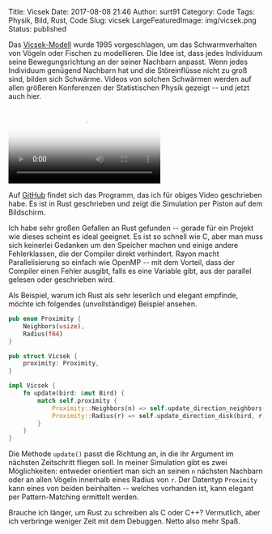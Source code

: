 Title: Vicsek
Date: 2017-08-08 21:46
Author: surt91
Category: Code
Tags: Physik, Bild, Rust, Code
Slug: vicsek
LargeFeaturedImage: img/vicsek.png
Status: published

Das [Vicsek-Modell](https://doi.org/10.1103/PhysRevLett.75.1226) wurde 1995
vorgeschlagen, um das Schwarmverhalten von Vögeln oder Fischen zu modellieren.
Die Idee ist, dass jedes Individuum seine Bewegungsrichtung an der seiner
Nachbarn anpasst. Wenn jedes Individuum genügend Nachbarn hat und die
Störeinflüsse nicht zu groß sind, bilden sich Schwärme. Videos von solchen
Schwärmen werden auf allen größeren Konferenzen der Statistischen Physik
gezeigt -- und jetzt auch hier.

<video controls loop autoplay poster="{filename}/img/vicsek.png">
<source src="{filename}/vid/vicsek.mp4" type="video/mp4">
Your browser does not support the video tag.
</video>

Auf [GitHub](https://github.com/surt91/vicsek) findet sich das Programm,
das ich für obiges Video geschrieben habe. Es ist in Rust geschrieben und
zeigt die Simulation per Piston auf dem Bildschirm.

Ich habe sehr großen Gefallen an Rust gefunden -- gerade für ein Projekt wie
dieses scheint es ideal geeignet. Es ist so schnell wie C, aber man muss sich
keinerlei Gedanken um den Speicher machen und einige andere Fehlerklassen, die
der Compiler direkt verhindert. Rayon macht Parallelisierung so einfach wie
OpenMP -- mit dem Vorteil, dass der Compiler einen Fehler ausgibt, falls es
eine Variable gibt, aus der parallel gelesen oder geschrieben wird.

Als Beispiel, warum ich Rust als sehr leserlich und elegant empfinde, möchte
ich folgendes (unvollständige) Beispiel ansehen.

``` Rust
pub enum Proximity {
    Neighbors(usize),
    Radius(f64)
}

pub struct Vicsek {
    proximity: Proximity,
}

impl Vicsek {
    fn update(bird: &mut Bird) {
        match self.proximity {
            Proximity::Neighbors(n) => self.update_direction_neighbors(bird, n, noise),
            Proximity::Radius(r) => self.update_direction_disk(bird, r, noise),
        }
    }
}
```

Die Methode `update()` passt die Richtung an, in die ihr Argument im nächsten
Zeitschritt fliegen soll. In meiner Simulation gibt es zwei Möglichkeiten:
entweder orientiert man sich an seinen `n` nächsten Nachbarn oder an allen
Vögeln innerhalb eines Radius von `r`. Der Datentyp `Proximity` kann eines von
beiden beinhalten -- welches vorhanden ist, kann elegant per Pattern-Matching
ermittelt werden.

Brauche ich länger, um Rust zu schreiben als C oder C++? Vermutlich, aber ich
verbringe weniger Zeit mit dem Debuggen. Netto also mehr Spaß.
